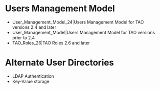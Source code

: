 <!--
parent: 'Documentation for core components'
created_at: '2013-03-07 09:34:17'
updated_at: '2015-02-04 13:35:39'
authors:
    - 'Joel Bout'
tags:
    - 'Documentation for core components'
-->

Users Management Model
======================

-   User_Management_Model_24|Users Management Model for TAO versions 2.4 and later
-   User_Management_Model|Users Management Model for TAO versions prior to 2.4
-   TAO_Roles_26|TAO Roles 2.6 and later

Alternate User Directories
==========================

-   LDAP Authentication
-   Key-Value storage


